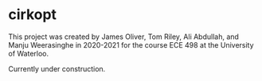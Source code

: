# cirkopt

This project was created by James Oliver, Tom Riley, Ali Abdullah, and Manju Weerasinghe in 2020-2021 for the course ECE 498 at the University of Waterloo. 

Currently under construction. 
